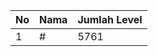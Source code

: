 | No | Nama            | Jumlah Level |
|----|-----------------|--------------|
| 1  | #    |    5761        |
